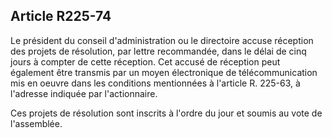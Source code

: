 Article R225-74
----
Le président du conseil d'administration ou le directoire accuse réception des
projets de résolution, par lettre recommandée, dans le délai de cinq jours à
compter de cette réception. Cet accusé de réception peut également être transmis
par un moyen électronique de télécommunication mis en oeuvre dans les conditions
mentionnées à l'article R. 225-63, à l'adresse indiquée par l'actionnaire.

Ces projets de résolution sont inscrits à l'ordre du jour et soumis au vote de
l'assemblée.
